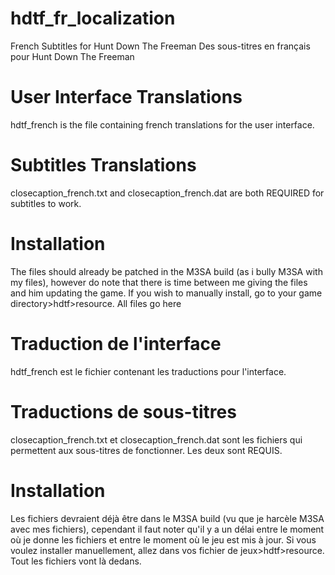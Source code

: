 # hdtf_fr_localization
French Subtitles for Hunt Down The Freeman
Des sous-titres en français pour Hunt Down The Freeman
# User Interface Translations
hdtf_french is the file containing french translations for the user interface.
# Subtitles Translations
closecaption_french.txt and closecaption_french.dat are both REQUIRED for subtitles to work.
# Installation
The files should already be patched in the M3SA build (as i bully M3SA with my files), however do note that there is time between me giving the files and him updating the game.
If you wish to manually install, go to your game directory>hdtf>resource. All files go here


# Traduction de l'interface
hdtf_french est le fichier contenant les traductions pour l'interface.
# Traductions de sous-titres
closecaption_french.txt et closecaption_french.dat sont les fichiers qui permettent aux sous-titres de fonctionner. Les deux sont REQUIS.
# Installation
Les fichiers devraient déjà être dans le M3SA build (vu que je harcèle M3SA avec mes fichiers), cependant il faut noter qu'il y a un délai entre le moment où je donne les fichiers et entre le moment où le jeu est mis à jour.
Si vous voulez installer manuellement, allez dans vos fichier de jeux>hdtf>resource. Tout les fichiers vont là dedans.
